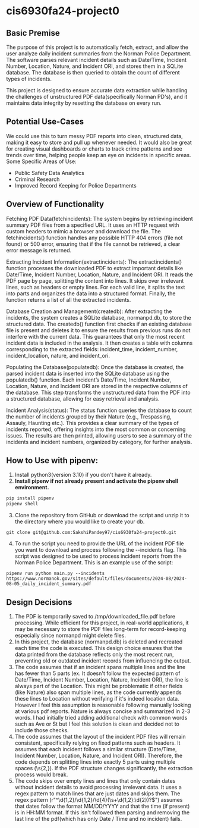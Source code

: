 # cis6930fa24-project0
## Basic Premise
The purpose of this project is to automatically fetch, extract, and allow the user analyze daily incident summaries from the Norman Police Department. The software parses relevant incident details such as Date/Time, Incident Number, Location, Nature, and Incident ORI, and stores them in a SQLite database. The database is then queried to obtain the count of different types of incidents.

This project is designed to ensure accurate data extraction while handling the challenges of unstructured PDF data(specifically Norman PD's), and it maintains data integrity by resetting the database on every run.

## Potential Use-Cases
We could use this to turn messy PDF reports into clean, structured data, making it easy to store and pull up whenever needed. It would also be great for creating visual dashboards or charts to track crime patterns and see trends over time, helping people keep an eye on incidents in specific areas.
Some Specific Areas of Use:
- Public Safety Data Analytics
- Criminal Research
- Improved Record Keeping for Police Departments

## Overview of Functionality
Fetching PDF Data(fetchincidents):
The system begins by retrieving incident summary PDF files from a specified URL. It uses an HTTP request with custom headers to mimic a browser and download the file.
The fetchincidents() function handles any possible HTTP 404 errors (file not found) or 500 error, ensuring that if the file cannot be retrieved, a clear error message is returned.

Extracting Incident Information(extractincidents):
The extractincidents() function processes the downloaded PDF to extract important details like Date/Time, Incident Number, Location, Nature, and Incident ORI.
It reads the PDF page by page, splitting the content into lines. It skips over irrelevant lines, such as headers or empty lines. For each valid line, it splits the text into parts and organizes the data into a structured format.
Finally, the function returns a list of all the extracted incidents.

Database Creation and Management(createdb):
After extracting the incidents, the system creates a SQLite database, normanpd.db, to store the structured data.
The createdb() function first checks if an existing database file is present and deletes it to ensure the results from previous runs do not interfere with the current data. This guarantees that only the most recent incident data is included in the analysis.
It then creates a table with columns corresponding to the extracted fields: incident_time, incident_number, incident_location, nature, and incident_ori.

Populating the Database(populatedb):
Once the database is created, the parsed incident data is inserted into the SQLite database using the populatedb() function.
Each incident’s Date/Time, Incident Number, Location, Nature, and Incident ORI are stored in the respective columns of the database.
This step transforms the unstructured data from the PDF into a structured database, allowing for easy retrieval and analysis.

Incident Analysis(status):
The status function queries the database to count the number of incidents grouped by their Nature (e.g., Trespassing, Assauly, Haunting etc.). This provides a clear summary of the types of incidents reported, offering insights into the most common or concerning issues.
The results are then printed, allowing users to see a summary of the incidents and incident numbers, organized by category, for further analysis.

## How to Use with pipenv:
1. Install python3(version 3.10) if you don't have it already.
2. **Install pipenv if not already present and activate the pipenv shell environment.**

```bash
pip install pipenv
pipenv shell
```
3. Clone the repository from GitHub or download the script and unzip it to the directory where you would like to create your db.
```
git clone git@github.com:SakshiPandey97/cis6930fa24-project0.git
```
4. To run the script you need to provide the URL of the incident PDF file you want to download and process following the --incidents flag. This script was designed to be used to process incident reports from the Norman Police Department. This is an example use of the script:
```
pipenv run python main.py --incidents https://www.normanok.gov/sites/default/files/documents/2024-08/2024-08-05_daily_incident_summary.pdf
```
## Design Decisions
1. The PDF is temporarily saved to /tmp/downloaded_file.pdf before processing. While efficient for this project, in real-world applications, it may be necessary to store the PDF files long-term for record-keeping especially since normanpd might delete files.
2. In this project, the database (normanpd.db) is deleted and recreated each time the code is executed. This design choice ensures that the data printed from the database reflects only the most recent run, preventing old or outdated incident records from influencing the output.
3. The code assumes that if an incident spans multiple lines and the line has fewer than 5 parts (ex. It doesn't follow the expected pattern of Date/Time, Incident Number, Location, Nature, Incident ORI), the line is always part of the Location. This might be problematic if other fields (like Nature) also span multiple lines, as the code currently appends these lines to Location without verifying if it's indeed location data. However I feel this assumption is reasonable following manually looking at various pdf reports. Nature is always concise and summarized in 2-3 words. I had initially tried adding additional check with common words such as Ave or St but I feel this solution is clean and decided not to include those checks. 
4. The code assumes that the layout of the incident PDF files will remain consistent, specifically relying on fixed patterns such as headers. It assumes that each incident follows a similar structure (Date/Time, Incident Number, Location, Nature, and Incident ORI). Therefore, the code depends on splitting lines into exactly 5 parts using multiple spaces (\s{2,}). If the PDF structure changes significantly, the extraction process would break.
5.  The code skips over empty lines and lines that only contain dates without incident details to avoid processing irrelevant data. It uses a regex pattern to match lines that are just dates and skips them. The regex pattern (r"^\d{1,2}/\d{1,2}/\d{4}(\s+\d{1,2}:\d{2})?$") assumes that dates follow the format MM/DD/YYYY and that the time (if present) is in HH:MM format. If this isn't followed then parsing and removing the last line of the pdf(which has only Date / Time and no incident) fails.
